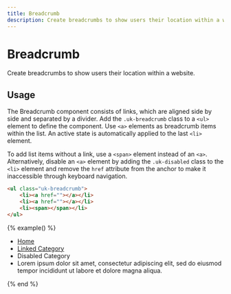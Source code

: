 ```yaml
---
title: Breadcrumb
description: Create breadcrumbs to show users their location within a website.
---
```


# Breadcrumb

<p class="uk-text-lead">Create breadcrumbs to show users their location within a website.</p>

## Usage

The Breadcrumb component consists of links, which are aligned side by side and separated by a divider. Add the `.uk-breadcrumb` class to a `<ul>` element to define the component. Use `<a>` elements as breadcrumb items within the list. An active state is automatically applied to the last `<li>` element.

To add list items without a link, use a `<span>` element instead of an `<a>`. Alternatively, disable an `<a>` element by adding the `.uk-disabled` class to the `<li>` element and remove the `href` attribute from the anchor to make it inaccessible through keyboard navigation.

```html
<ul class="uk-breadcrumb">
    <li><a href=""></a></li>
    <li><a href=""></a></li>
    <li><span></span></li>
</ul>
```

{% example() %}
<ul class="uk-breadcrumb">
    <li><a href="#">Home</a></li>
    <li><a href="#">Linked Category</a></li>
    <li class="uk-disabled"><a>Disabled Category</a></li>
    <li><span>Lorem ipsum dolor sit amet, consectetur adipiscing elit, sed do eiusmod tempor incididunt ut labore et dolore magna aliqua.</span></li>
</ul>
{% end %}
